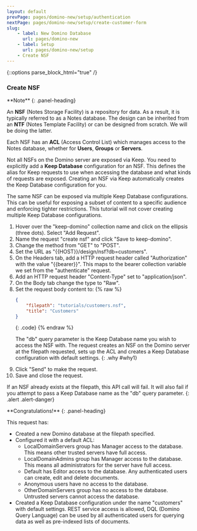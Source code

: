 ```yaml
---
layout: default
prevPage: pages/domino-new/setup/authentication
nextPage: pages/domino-new/setup/create-customer-form
slug:
    - label: New Domino Database
      url: pages/domino-new
    - label: Setup
      url: pages/domino-new/setup
    - Create NSF
---
```


{::options parse_block_html="true" /}

### Create NSF

<div class="panel panel-info">
**Note**
{: .panel-heading}
<div class="panel-body">

An **NSF** (Notes Storage Facility) is a repository for data. As a result, it is typically referred to as a Notes database. The design can be inherited from an **NTF** (Notes Template Facility) or can be designed from scratch. We will be doing the latter.

Each NSF has an **ACL** (Access Control List) which manages access to the Notes database, whether for **Users**, **Groups** or **Servers**.

Not all NSFs on the Domino server are exposed via Keep. You need to explicitly add a **Keep Database** configuration for an NSF. This defines the alias for Keep requests to use when accessing the database and what kinds of requests are exposed. Creating an NSF via Keep automatically creates the Keep Database configuration for you.

The same NSF can be exposed via multiple Keep Database configurations. This can be useful for exposing a subset of content to a specific audience and enforcing tighter restrictions. This tutorial will not cover creating multiple Keep Database configurations.

</div>
</div>

1. Hover over the "keep-domino" collection name and click on the ellipsis (three dots). Select "Add Request".  
2. Name the request "create nsf" and click "Save to keep-domino".
3. Change the method from "GET" to "POST".
4. Set the URL as "&#123;&#123;HOST&#125;&#125;/design/nsf?db=customers".
5. On the Headers tab, add a HTTP request header called "Authorization" with the value "&#123;&#123;bearer&#125;&#125;". This maps to the bearer collection variable we set from the "authenticate" request.
6. Add an HTTP request header "Content-Type" set to "application/json".
7. On the Body tab change the type to "Raw".
8. Set the request body content to:
    {% raw %}
    ~~~json
    {
        "filepath": "tutorials/customers.nsf",
        "title": "Customers"
    }
    ~~~
    {: .code}
    {% endraw %}
    <p/>
    The "db" query parameter is the Keep Database name you wish to access the NSF with. The request creates an NSF on the Domino server at the filepath requested, sets up the ACL and creates a Keep Database configuration with default settings.
    {: .why #why1}
9. Click "Send" to make the request.
10. Save and close the request.


If an NSF already exists at the filepath, this API call will fail. It will also fail if you attempt to pass a Keep Database name as the "db" query parameter.
{: .alert .alert-danger}

<div class="panel panel-success">
**Congratulations!**
{: .panel-heading}
<div class="panel-body">

This request has:
- Created a new Domino database at the filepath specified.
- Configured it with a default ACL:
    - LocalDomainServers group has Manager access to the database. This means other trusted servers have full access.
    - LocalDomainAdmins group has Manager access to the database. This means all administrators for the server have full access.
    - Default has Editor access to the database. Any authenticated users can create, edit and delete documents.
    - Anonymous users have no access to the database.
    - OtherDomainServers group has no access to the database. Untrusted servers cannot access the database.
- Created a Keep Database configuration under the name "customers" with default settings. REST service access is allowed, DQL (Domino Query Language) can be used by all authenticated users for querying data as well as pre-indexed lists of documents.
</div>
</div>